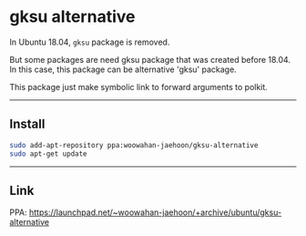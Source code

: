gksu alternative
================

In Ubuntu 18.04, `gksu` package is removed.

But some packages are need gksu package that was created before 18.04.
In this case, this package can be alternative 'gksu' package.

This package just make symbolic link to forward arguments to polkit.



-------
Install
-------

```bash
sudo add-apt-repository ppa:woowahan-jaehoon/gksu-alternative
sudo apt-get update
```



----
Link
----

PPA: https://launchpad.net/~woowahan-jaehoon/+archive/ubuntu/gksu-alternative
